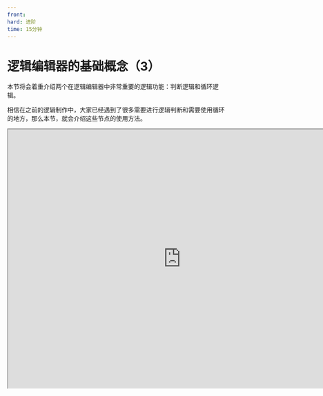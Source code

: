 ```yaml
---
front:
hard: 进阶
time: 15分钟
---
```

# 逻辑编辑器的基础概念（3）

本节将会着重介绍两个在逻辑编辑器中非常重要的逻辑功能：判断逻辑和循环逻辑。

相信在之前的逻辑制作中，大家已经遇到了很多需要进行逻辑判断和需要使用循环的地方，那么本节，就会介绍这些节点的使用方法。

<iframe src="https://cc.163.com/act/m/daily/iframeplayer/?id=63286619a240f794f8c5fbaf" width="800" height="600" allow="fullscreen"/>

## 判断逻辑

逻辑编辑器有很多种可以进行判断的节点，下图列出了所有在 `旧版节点` 中的可用于逻辑判断的节点。

![](./images/42.png)

同样，在基础节点中，也有许多可以用来进行判断的节点。

![](./images/43.png)

这里我们简单的创建一个`比较运算`中的布尔值判断来说明。

![](./images/44.png)

这样一个布尔值判断节点，会将输入的变量，判断它的值，如果是`真`，则从=端口继续执行，如果是`假`，则会从!=端口继续执行。

![](./images/45.png)

与之类似的，还有字符串比较节点，我们可以在这个节点中输入两个字符串变量，来判断他们的大小。字符串不仅可以判断是否等于，还可以判断大于小于。大于小于的判断依据是字符串对应的编码的中的索引位置，比如"a"在unicode中表示为`\u0061`，"b"在unicode中表示为`\u0062`，对应的十进制分别是91、92，那么就是91<92，即a<b。如果不了解计算机编码的同学可能会比较难以理解大于小于的判断，建议可以直接把<和>的端口都看做不等于。

## 循环逻辑

利用循环，我们就可以在程序中轻松地从某一个存储多个元素的对象中取出所有元素。

在上一节中，我们已经介绍了列表(List)和字典(Dict)的创建和使用，也介绍了可以使用循环来取出它们的所有内容。

在逻辑编辑器的开发中，主要有两个循环节点可以使用，分别是`条件循环遍历节点`和`顺序循环遍历节点`。

### 条件循环遍历节点

我们首先可以观察这个节点的输入和输出端口。

![](./images/34.png)

它拥有`In`，`跳出`，`列表`3个输入端口，`循环体`，`循环完成`，`索引`，`值`这4个输出端口。

#### 循环体

每一次循环中的内容，如果像上图一样，输入的列表是["a","b"]，进入循环后，就会执行2次循环体，分别将值"a"，"b"进行打印。

#### 遍历完成

在整个循环结束后，程序将从遍历完成端口继续往下执行。

#### 索引

遍历中每次循环的索引值，如果是列表，从0开始；字典则为字典的key。

#### 值

遍历中每次循环的值，如果是列表，则为列表的item；字典则为字典的value。

#### In

和所有节点的In端口一样，当这个端口的In被连接时，在它的上一个节点运行结束后，就会运行到条件循环遍历节点。

#### 跳出

当循环中满足某个条件，想立刻终止循环时，就可以将执行连线连接到跳出端口。那么循环就会立刻终止运行，直接继续执行遍历完成后的节点。

![](./images/46.png)

例如上方的循环结构，有一个列表["a","b","c"]，每次循环体中都会判断元素的值和"b"是否相等，如果相等的话，就会跳出循环，否则打印信息。

那么上面一串节点最终的运行结果就应该是:

```
a
循环结束
```

#### 列表

需要进行循环的对象，可以是列表，也可以是字典，或者其他的一些可迭代对象。

### 顺序循环遍历节点

顺序循环和条件循环虽然同为循环，但是有些许不一样。

![](./images/35.png)

如上图所示，循环节点将会从起始索引开始循环，每次循环执行循环体中的内容，循环体执行结束后，会将索引值+1，继续执行循环体。直到索引值>终止索引，才会执行遍历完成后的内容。

它和条件循环节点的主要区别在于，条件循环只能在列表中或字典之类的可迭代对象中进行循环，而顺序循环遍历节点不依赖这些对象进行循环。其他的用法基本一致。

例如需要编写一个逻辑，从5打印数字到10，就可以设置其实索引为5，终止索引为10，然后将值进行打印。就像下图这样。

![](./images/47.png)

## 课后作业

1. 在 实体受到伤害 事件中，判断 攻击者为 玩家，并手持 钻石剑 时，才会将伤害返还给攻击者。
2. 在 实体受到伤害 事件中，判断 攻击者为 玩家，并手持 钻石剑 时，会根据 物品列表 掉落随机 物品道具。

本节课的作业可以在上一节作业的基础上进行修改。首先可以确定的是，两个要求都需要判断攻击者为玩家，并且手持钻石剑。

那么我们就可以在接口中首先查找获取玩家手中物品的接口，然后再获取物品的id，判断是否是钻石剑。

- 搜索`GetEngineTypeStr`，创建一个获取实体类型的零件接口，将它的实体ID和伤害源ID连接，并判断实体类型是否是`minecraft:player`。
- 搜索`GetPlayerItem`，创建一个获取玩家物品的零件接口，判断物品信息字典的newItemName是否是`minecraft:diamond_sword`。

物品信息字典中的数据格式，可以在<a href="../../../../mcguide/20-玩法开发/10-基本概念/1-我的世界基础概念.html#物品信息字典">文档</a>中查阅。也可以自己打印物品字典信息，在日志窗口中找到你想要判断的物品的物品名。

获取玩家物品的节点处，根据<a href="../../../../mcdocs/1-ModAPI/接口/玩家/背包.html?key=GetPlayerItem&docindex=1&type=0">文档</a>，物品位置是一个玩家物品位置枚举，我们可以创建一个枚举对象，然后在右侧属性，将其更改为主手。

![](./images/48.png)

现在就获取到了玩家手中的物品信息，我们从字典中获取newItemName，来判断是否是`minecraft:diamond_sword`.

![](./images/49.png)

这样我们就可以筛选出了使用钻石剑攻击的玩家，才返还伤害。接下来继续完成掉落物的生成。掉落物这里我们直接使用生成物品掉落物接口。

![](./images/50.png)

同时，要随机抽取掉落物，我们还要构造一个列表，来存储需要随机的物品列表。这里我们构造一个2长度的列表，里面先存好了钻石和铁锭的物品名。`minecraft:diamond`和`minecraft:iron_ingot`。接下来需要随机给他抽取。

![](./images/52.png)

随机抽取就需要使用随机函数，在0到列表长度-1的数字中抽取一个数字，然后获取这个数字对应列表索引的值。或者为了方便起见，我们也可以使用内置python接口的shuffle函数，来打乱这个列表，并获取第0位元素。然后构造一个字典，根据物品字典的格式，我们必填`newItemName`,`newAuxValue`,`count`这几个值。

![](./images/53.png)

这样我们就获得了一个随机的物品信息字典，接下来就要将它生成到被攻击的实体的位置上。

创建一个生成物品掉落物的零件接口节点，可以看到我们还需要维度id和生成位置。通过查阅文档可以知道，维度id是实体所在的维度的id，生成位置是用来定位生成坐标的。它们都可以通过零件接口获取。

<img src="./images/54.png" style="zoom:150%;" />

上图的实体id均连接了被伤害实体ID。这样我们就完成了随机掉落物的生成。

我们把第一个In节点接到设置实体伤害后，让它接着设置伤害之后执行。

![](./images/55.png)

这样我们就完成了所有节点的连接。可以进入游戏测试效果了！

